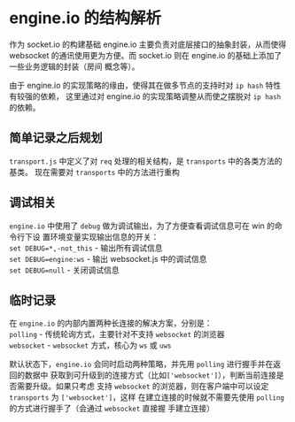 # engine.io 的结构解析
作为 socket.io 的构建基础 engine.io 主要负责对底层接口的抽象封装，从而使得 websocket 
的通讯使用更为方便。而 socket.io 则在 engine.io 的基础上添加了一些业务逻辑的封装（房间
概念等）。

由于 engine.io 的实现策略的缘由，使得其在做多节点的支持时对 `ip hash` 特性有较强的依赖，
这里通过对 engine.io 的实现策略调整从而使之摆脱对 `ip hash` 的依赖。

## 简单记录之后规划
`transport.js` 中定义了对 `req` 处理的相关结构，是 `transports` 中的各类方法的基类。
现在需要对 `transports` 中的方法进行重构

## 调试相关
`engine.io` 中使用了 `debug` 做为调试输出，为了方便查看调试信息可在 win 的命令行下设
置环境变量实现输出信息的开关：  
`set DEBUG=*,-not_this` - 输出所有调试信息  
`set DEBUG=engine:ws` - 输出 websocket.js 中的调试信息  
`set DEBUG=null` - 关闭调试信息

## 临时记录
在 `engine.io` 的内部内置两种长连接的解决方案，分别是：  
`polling` - 传统轮询方式，主要针对不支持 `websocket` 的浏览器  
`websocket` - `websocket` 方式，核心为 `ws` 或 `uws`  

默认状态下，`engine.io` 会同时启动两种策略，并先用 `polling` 进行握手并在返回的数据中
获取到可升级到的连接方式（比如`['websocket']`），判断当前连接是否需要升级。如果只考虑
支持 `websocket` 的浏览器，则在客户端中可以设定 `transports` 为 `['websocket']`，这样
在建立连接的时候就不需要先使用 `polling` 的方式进行握手了（会通过 `websocket` 直接握
手建立连接）